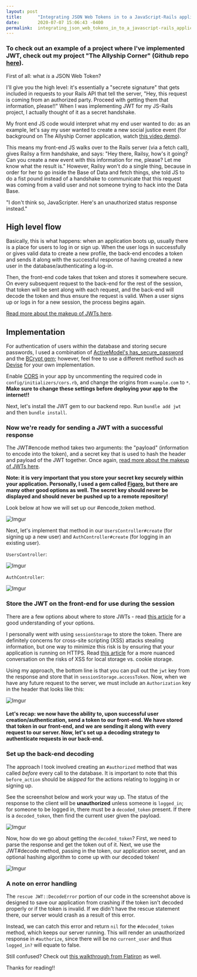 ```yaml
---
layout: post
title:      "Integrating JSON Web Tokens in to a JavaScript-Rails application"
date:       2020-07-07 15:06:43 -0400
permalink:  integrating_json_web_tokens_in_to_a_javascript-rails_application
---
```



### To check out an example of a project where I've implemented JWT, check out my project "The Allyship Corner" (Github repo [here](https://github.com/jkellyphilly/allyship-corner)). 

First of all: what *is* a JSON Web Token? 

I'll give you the high level: it's essentially a "secrete signature" that gets included in requests to your Rails API that tell the server, "Hey, this request is coming from an authorized party. Proceed with getting them that information, please!!" When I was implementing JWT for my JS-Rails project, I actually thought of it as a secret handshake. 

My front end JS code would interpret what my end user wanted to do: as an example, let's say my user wanted to create a new social justice event (for background on The Allyship Corner application, watch [this video demo](https://www.youtube.com/watch?v=Gcph4zjZFCQ&t=5s)). 

This means my front-end JS walks over to the Rails server (via a fetch call), gives Railsy a firm handshake, and says: "Hey there, Railsy, how's it going? Can you create a new event with this information for me, please? Let me know what the result is." However, Railsy won't do a single thing, because in order for her to go inside the Base of Data and fetch things, she told JS to do a fist pound instead of a handshake to communicate that this request was coming from a valid user and not someone trying to hack into the Data Base. 

"I don't think so, JavaScripter. Here's an unauthorized status response instead."

## High level flow

Basically, this is what happens: when an application boots up, usually there is a place for users to log in or sign up. When the user logs in successfully or gives valid data to create a new profile, the back-end encodes a token and sends it along with the successful response of having created a new user in the database/authenticating a log-in. 

Then, the front-end code takes that token and stores it somewhere secure. On every subsequent request to the back-end for the rest of the session, that token will be sent along with each request, and the back-end will decode the token and thus ensure the request is valid. When a user signs up or logs in for a new session, the process begins again.

[Read more about the makeup of JWTs here](https://jwt.io/introduction/).

## Implementation

For authentication of users *within* the database and storing secure passwords, I used a combination of [ActiveModel's has_secure_password](https://api.rubyonrails.org/classes/ActiveModel/SecurePassword/ClassMethods.html) and the [BCrypt gem](https://github.com/codahale/bcrypt-ruby); however, feel free to use a different method such as [Devise](https://github.com/heartcombo/devise) for your own implementation. 

Enable [CORS](https://developer.mozilla.org/en-US/docs/Web/HTTP/CORS) in your app by uncommenting the required code in `config/initializers/cors.rb`, and change the origins from `example.com` to `*`. **Make sure to change these settings before deploying your app to the internet!!**

Next, let's install the JWT gem to our backend repo. Run `bundle add jwt` and then `bundle install`. 

### Now we're ready for sending a JWT with a successful response

The JWT#encode method takes two arguments: the "payload" (information to encode into the token), and a secret key that is used to hash the header and payload of the JWT together. Once again, [read more about the makeup of JWTs here](https://jwt.io/introduction/). 

**Note: it is very important that you store your secret key securely within your application. Personally, I used a gem called [Figaro](https://github.com/laserlemon/figaro#getting-started), but there are many other good options as well. The secret key should never be displayed and should never be pushed up to a remote repository!**

Look below at how we will set up our #encode_token method. 

![Imgur](https://i.imgur.com/Eq0Bsgd.png)

Next, let's implement that method in our `UsersController#create` (for signing up a new user) and `AuthController#create` (for logging in an existing user). 

`UsersController`: 

![Imgur](https://i.imgur.com/ovwQAEa.png)

`AuthController`: 

![Imgur](https://i.imgur.com/mRq50xd.png)

### Store the JWT on the front-end for use during the session

There are a few options about where to store JWTs - read [this article](https://stormpath.com/blog/where-to-store-your-jwts-cookies-vs-html5-web-storage) for a good understanding of your options. 

I personally went with using `sessionStorage` to store the token. There are definitely concerns for cross-site scripting (XSS) attacks stealing information, but one way to minimize this risk is by ensuring that your application is running on HTTPS. Read [this article](https://stackoverflow.com/questions/35291573/csrf-protection-with-json-web-tokens/35347022#35347022) for a more nuanced conversation on the risks of XSS for local storage vs. cookie storage. 

Using my approach, the bottom line is that you can pull out the `jwt` key from the response and store that in `sessionStorage.accessToken`. Now, when we have any future request to the server, we must include an `Authorization` key in the header that looks like this:

![Imgur](https://i.imgur.com/ACB0vVE.png)

#### Let's recap: we now have the ability to, upon successful user creation/authentication, send a token to our front-end. We have stored that token in our front-end, and we are sending it along with every request to our server. Now, let's set up a decoding strategy to authenticate requests in our back-end. 

### Set up the back-end decoding

The approach I took involved creating an `#authorized` method that was called *before* every call to the database. It is important to note that this `before_action` should be *skipped* for the actions relating to logging in or signing up. 

See the screenshot below and work your way up. The status of the response to the client will be **unauthorized** unless someone is `logged_in`; for someone to be logged in, there must be a `decoded_token` present. If there is a `decoded_token`, then find the current user given the payload.

![Imgur](https://i.imgur.com/VvAryMK.png)

Now, how do we go about getting the `decoded_token`? First, we need to parse the response and get the token out of it. Next, we use the JWT#decode method, passing in the token, our application secret, and an optional hashing algorithm to come up with our decoded token! 

![Imgur](https://i.imgur.com/GUlWUpp.png)

### A note on error handling

The `rescue JWT::DecodeError` portion of our code in the screenshot above is designed to save our application from crashing if the token isn't decoded properly or if the token is invalid. If we didn't have the rescue statement there, our server would crash as a result of this error. 

Instead, we can catch this error and return `nil` for the `#decoded_token` method, which keeps our server running. This will render an unauthorized response in `#authorize`, since there will be no `current_user` and thus `logged_in?` will equate to false.


Still confused? Check out [this walkthrough from Flatiron](https://learn.co/lessons/jwt-auth-rails) as well.

Thanks for reading!!
